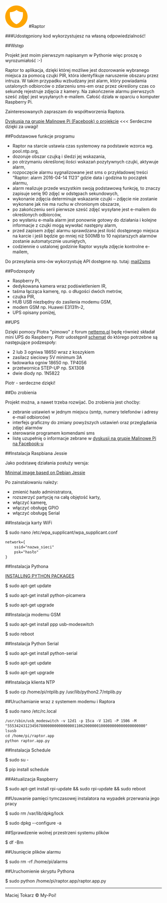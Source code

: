 ﻿![Raptor](/Docs/icon.png)
#Raptor

###Udostępniony kod wykorzystujesz na własną odpowiedzialność!

##Wstęp

Projekt jest moim pierwszym napisanym w Pythonie więc proszę o wyrozumiałość :-)

Raptor to aplikacja, dzięki której możliwe jest dozorowanie wybranego miejsca za pomocą czujki PIR, która identyfikuje naruszenie obszaru przez intruza. 
W takim przypadku wzbudzany jest alarm, który powiadamia ustalonych odbiorców o zdarzeniu sms-em oraz przez określony czas co sekundę rejestruje zdjęcia z kamery. 
Na zakończenie alarmu pierwszych sześć zdjęć jest wysyłanych e-mailem. Całość działa w oparciu o komputer Raspberry Pi.

Zainteresowanych zapraszam do współtworzenia Raptora.

[Dyskusja na grupie Malinowe Pi (Facebook) o projekcie](https://www.facebook.com/groups/malinowepi/permalink/433256330178355/) <<< Serdeczne dzięki za uwagi!

##Podstawowe funkcje programu

- Raptor na starcie ustawia czas systemowy na podstawie wzorca wg. pool.ntp.org,
- dozoruje obszar czujką i śledzi jej wskazania,
- po otrzymaniu określonej ilości wskazań pozytywnych czujki, aktywuje alarm,
- rozpoczęcie alarmu sygnalizowane jest sms o przykładowej treści “Raptor: alarm 2016-04-14 1123” gdzie data i godzina to początek alarmu,
- alarm realizuje przede wszystkim swoją podstawową funkcję, to znaczy zapisuje serię 90 zdjęć w odstępach sekundowych,
- wykonanie zdjęcia determinuje wskazanie czujki – zdjęcie nie zostanie wykonane jak nie ma ruchu w chronionym obszarze,
- po zakończeniu serii pierwsze sześć zdjęć wysyłane jest e-mailem do określonych odbiorców,
- po wysłaniu e-maila alarm jest ponownie gotowy do działania i kolejne informacje z czujki mogą wywołać następny alarm,
- przed zapisem zdjęć alarmu sprawdzana jest ilość dostępnego miejsca na karcie i jeśli będzie go mniej niż 500MB to 10 najstarszych alarmów zostanie automatycznie usuniętych,
- codziennie o ustalonej godzinie Raptor wysyła zdjęcie kontrolne e-mailem,

Do przesyłania sms-ów wykorzystuję API dostępne np. tutaj: [mail2sms](https://www.smsapi.pl/mail2sms)

##Podzespoły

- Raspberry Pi,
- dedykowana kamera wraz podświetleniem IR,
- taśma łącząca kamerę, np. o długości dwóch metrów,
- czujka PIR,
- HUB USB niezbędny do zasilenia modemu GSM,
- modem GSM np. Huawei E3131h-2,
- UPS opisany poniżej,

##UPS

Dzięki pomocy Piotra "pimowo" z forum [nettemp.pl](http://nettemp.pl/forum/viewtopic.php?f=8&t=653&hilit=ups) będę również składał mini UPS do Raspberry. Piotr udostępnił [schemat](/Docs/UPS_mini.png) do którego potrzebne są następujące podzespoły:

- 2 lub 3 ogniwa 18650 wraz z koszykiem
- zasilacz sieciowy 5V minimum 3A 
- ładowarka ogniw 18650 np. TP4056
- przetwornica STEP-UP np. SX1308 
- dwie diody np. 1N5822

Piotr - serdeczne dzięki!

##Do zrobienia

Projekt można, a nawet trzeba rozwijać. Do zrobienia jest choćby:

- zebranie ustawień w jednym miejscu (smtp, numery telefonów i adresy e-mail odbiorców)
- interfejs graficzny do zmiany powyższych ustawień oraz przeglądania zdjęć alarmów
- sterowanie programem komendami sms
- listę uzupełnię o informacje zebrane w [dyskusji na grupie Malinowe Pi na Facebook-u](https://www.facebook.com/groups/malinowepi/permalink/433256330178355/)

##Instalacja Raspbiana Jessie

Jako podstawę działania posłuży wersja:

[Minimal image based on Debian Jessie](https://www.raspberrypi.org/downloads/raspbian/)

Po zainstalowaniu należy:

- zmienić hasło administratora,
- rozszerzyć partycję na całą objętość karty,
- włączyć kamerę,
- włączyć obsługę GPIO
- włączyć obsługę Serial

##Instalacja karty WiFi

$ sudo nano /etc/wpa_supplicant/wpa_supplicant.conf

```
network={
    ssid="nazwa_sieci"
    psk="hasło"
}
```
##Instalacja Pythona

[INSTALLING PYTHON PACKAGES](https://www.raspberrypi.org/documentation/linux/software/python.md)

$ sudo apt-get update

$ sudo apt-get install python-picamera

$ sudo apt-get upgrade

##Instalacja modemu GSM

$ sudo apt-get install ppp usb-modeswitch

$ sudo reboot

##Instalacja Python Serial

$ sudo apt-get install python-serial

$ sudo apt-get update

$ sudo apt-get upgrade

##Instalacja klienta NTP

$ sudo cp /home/pi/ntplib.py /usr/lib/python2.7/ntplib.py

##Uruchamianie wraz z systemem modemu i Raptora

$ sudo nano /etc/rc.local

```
/usr/sbin/usb_modeswitch -v 12d1 -p 15ca -V 12d1 -P 1506 -M "55534243123456780000000000000011062000000100000000000000000000"
lsusb
cd /home/pi/raptor.app
python raptor.app.py
```

##Instalacja Schedule

$ sudo su -

$ pip install schedule

##Aktualizacja Raspberry

$ sudo apt-get install rpi-update && sudo rpi-update && sudo reboot 

##Usuwanie pamięci tymczasowej instalatora na wypadek przerwania jego pracy

$ sudo rm /var/lib/dpkg/lock

$ sudo dpkg --configure -a

##Sprawdzenie wolnej przestrzeni systemu plików

$ df -Bm

##Usunięcie plików alarmu

$ sudo rm -rf /home/pi/alarms

##Uruchomienie skryptu Pythona

$ sudo python /home/pi/raptor.app/raptor.app.py

___
Maciej Tokarz © My-Poi!
